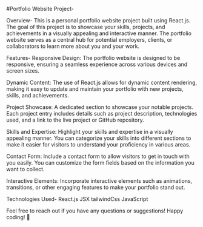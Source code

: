#Portfolio Website Project-

Overview-
This is a personal portfolio website project built using React.js. The goal of this project is to showcase your skills, projects, and achievements in a visually appealing and interactive manner. The portfolio website serves as a central hub for potential employers, clients, or collaborators to learn more about you and your work.

Features-
Responsive Design: The portfolio website is designed to be responsive, ensuring a seamless experience across various devices and screen sizes.

Dynamic Content: The use of React.js allows for dynamic content rendering, making it easy to update and maintain your portfolio with new projects, skills, and achievements.

Project Showcase: A dedicated section to showcase your notable projects. Each project entry includes details such as project description, technologies used, and a link to the live project or GitHub repository.

Skills and Expertise: Highlight your skills and expertise in a visually appealing manner. You can categorize your skills into different sections to make it easier for visitors to understand your proficiency in various areas.

Contact Form: Include a contact form to allow visitors to get in touch with you easily. You can customize the form fields based on the information you want to collect.

Interactive Elements: Incorporate interactive elements such as animations, transitions, or other engaging features to make your portfolio stand out.

Technologies Used-
React.js
JSX
tailwindCss
JavaScript

Feel free to reach out if you have any questions or suggestions! Happy coding! 🚀
